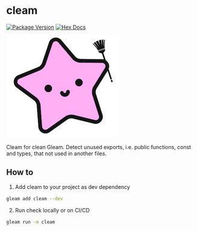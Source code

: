 # cleam

[![Package Version](https://img.shields.io/hexpm/v/cleam)](https://hex.pm/packages/cleam)
[![Hex Docs](https://img.shields.io/badge/hex-docs-ffaff3)](https://hexdocs.pm/cleam/)

![logo](logo.png)

Cleam for clean Gleam. Detect unused exports, i.e. public functions, const and types, that not used in another files. 

## How to

1. Add cleam to your project as dev dependency
```sh
gleam add cleam --dev
```

2. Run check locally or on CI/CD
```sh
gleam run -m cleam
```
